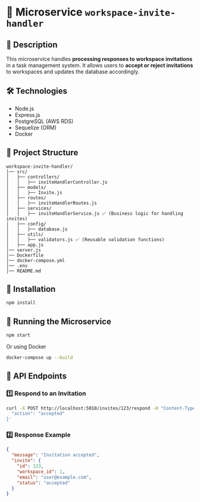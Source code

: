 # 🚀 Microservice `workspace-invite-handler`

## 📌 Description
This microservice handles **processing responses to workspace invitations** in a task management system.
It allows users to **accept or reject invitations** to workspaces and updates the database accordingly.

## 🛠️ Technologies
- Node.js
- Express.js
- PostgreSQL (AWS RDS)
- Sequelize (ORM)
- Docker

## 📂 Project Structure
```
workspace-invite-handler/
│── src/
│   ├── controllers/
│   │   ├── inviteHandlerController.js
│   ├── models/
│   │   ├── Invite.js
│   ├── routes/
│   │   ├── inviteHandlerRoutes.js
│   ├── services/
│   │   ├── inviteHandlerService.js ✅ (Business logic for handling invites)
│   ├── config/
│   │   ├── database.js
│   ├── utils/
│   │   ├── validators.js ✅ (Reusable validation functions)
│   ├── app.js
│── server.js
│── Dockerfile
│── docker-compose.yml
│── .env
│── README.md
```

## 🔧 Installation
```sh
npm install
```

## 🚀 Running the Microservice
```sh
npm start
```
Or using Docker
```sh
docker-compose up --build
```

## 🔗 API Endpoints
### **1️⃣ Respond to an Invitation**
```sh
curl -X POST http://localhost:5010/invites/123/respond -H "Content-Type: application/json" -d '{
  "action": "accepted"
}'
```

### **2️⃣ Response Example**
```json
{
  "message": "Invitation accepted",
  "invite": {
    "id": 123,
    "workspace_id": 1,
    "email": "user@example.com",
    "status": "accepted"
  }
}



